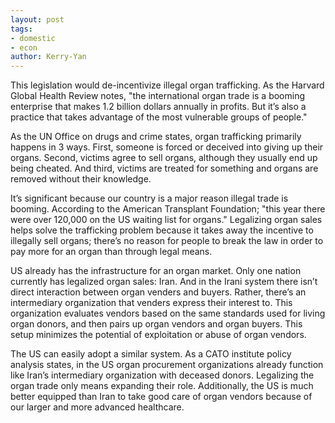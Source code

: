 ```yaml
---
layout: post
tags: 
- domestic
- econ
author: Kerry-Yan
---
```


This legislation would de-incentivize illegal organ trafficking. As the Harvard Global Health Review notes, "the international organ trade is a booming enterprise that makes 1.2 billion dollars annually in profits. But it’s also a practice that takes advantage of the most vulnerable groups of people."

As the UN Office on drugs and crime states, organ trafficking primarily happens in 3 ways. First, someone is forced or deceived into giving up their organs. Second, victims agree to sell organs, although they usually end up being cheated. And third, victims are treated for something and organs are removed without their knowledge.  

It’s significant because our country is a major reason illegal trade is booming. According to the American Transplant Foundation; "this year there were over 120,000 on the US waiting list for organs." Legalizing organ sales helps solve the trafficking problem because it takes away the incentive to illegally sell organs; there’s no reason for people to break the law in order to pay more for an organ than through legal means.

US already has the infrastructure for an organ market. Only one nation currently has legalized organ sales: Iran. And in the Irani system there isn’t direct interaction between organ venders and buyers. Rather, there’s an intermediary organization that venders express their interest to. This organization evaluates vendors based on the same standards used for living organ donors, and then pairs up organ vendors and organ buyers. This setup minimizes the potential of exploitation or abuse of organ vendors.  

The US can easily adopt a similar system. As a CATO institute policy analysis states, in the US organ procurement organizations already function like Iran’s intermediary organization with deceased donors. Legalizing the organ trade only means expanding their role. Additionally, the US is much better equipped than Iran to take good care of organ vendors because of our larger and more advanced healthcare. 
